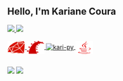  ## Hello, I'm Kariane Coura
 <div>
  <a href="https://github.com/kariane">
  <img height="180em" src="https://github-readme-stats.vercel.app/api?username=kariane&show_icons=true&theme=dracula&include_all_commits=true&count_private=true"/>
  <img height="180em" src="https://github-readme-stats.vercel.app/api/top-langs/?username=kariane&layout=compact&langs_count=16&theme=dracula"/>
</div>
<div style="display: inline_block"><br>
  <img align="center" alt="kari-rb" height="30" width="40" src="https://raw.githubusercontent.com/devicons/devicon/master/icons/ruby/ruby-plain.svg">
  <img align="center" alt="kari-rails" height="30" width="40" src="https://raw.githubusercontent.com/devicons/devicon/master/icons/rails/rails-plain.svg">
  <img align="center" alt="kari-py" height="30" width="40" src="https://cdn.jsdelivr.net/gh/devicons/devicon/icons/python/python-original.svg">
  <img align="center" alt="kari-java" height="30" width="40" src="https://raw.githubusercontent.com/devicons/devicon/master/icons/java/java-plain.svg">
</div>
  
  ##
 
<div> 
 
   <a href = "mailto:karianecoura@outlook.com"><img src="https://img.shields.io/badge/-Gmail-%23333?style=for-the-badge&logo=gmail&logoColor=white" target="_blank"></a>
  <a href="https://www.linkedin.com/in/karicoura/" target="_blank"><img src="https://img.shields.io/badge/-LinkedIn-%230077B5?style=for-the-badge&logo=linkedin&logoColor=white" target="_blank"></a> 
</div>

